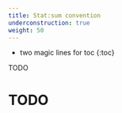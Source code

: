 ```yaml
---
title: Stat:sum convention
underconstruction: true
weight: 50
---
```


- two magic lines for toc
{:toc}

TODO

# TODO
